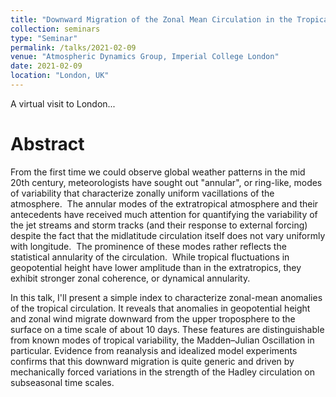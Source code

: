 ```yaml
---
title: "Downward Migration of the Zonal Mean Circulation in the Tropical Atmosphere"
collection: seminars
type: "Seminar"
permalink: /talks/2021-02-09
venue: "Atmospheric Dynamics Group, Imperial College London"
date: 2021-02-09
location: "London, UK"
---
```


A virtual visit to London...

# Abstract

From the first time we could observe global weather patterns in the mid 20th century, meteorologists have sought out "annular", or ring-like, modes of variability that characterize zonally uniform vacillations of the atmosphere.  The annular modes of the extratropical atmosphere and their antecedents have received much attention for quantifying the variability of the jet streams and storm tracks (and their response to external forcing) despite the fact that the midlatitude circulation itself does not vary uniformly with longitude.  The prominence of these modes rather reflects the statistical annularity of the circulation.  While tropical fluctuations in geopotential height have lower amplitude than in the extratropics, they exhibit stronger zonal coherence, or dynamical annularity.

In this talk, I'll present a simple index to characterize zonal-mean anomalies of the tropical circulation. It reveals that anomalies in geopotential height and zonal wind migrate downward from the upper troposphere to the surface on a time scale of about 10 days. These features are distinguishable from known modes of tropical variability, the Madden–Julian Oscillation in particular. Evidence from reanalysis and idealized model experiments confirms that this downward migration is quite generic and driven by mechanically forced variations in the strength of the Hadley circulation on subseasonal time scales.

